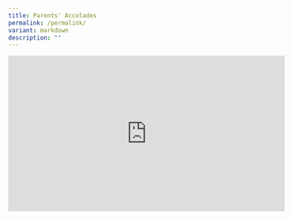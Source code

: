 ```yaml
---
title: Parents' Accolades
permalink: /permalink/
variant: markdown
description: ""
---
```

<iframe width="560" height="315" src="https://www.youtube.com/embed/7FzWnnWqDp8" title="YouTube video player" frameborder="0" allow="accelerometer; autoplay; clipboard-write; encrypted-media; gyroscope; picture-in-picture" allowfullscreen=""></iframe>